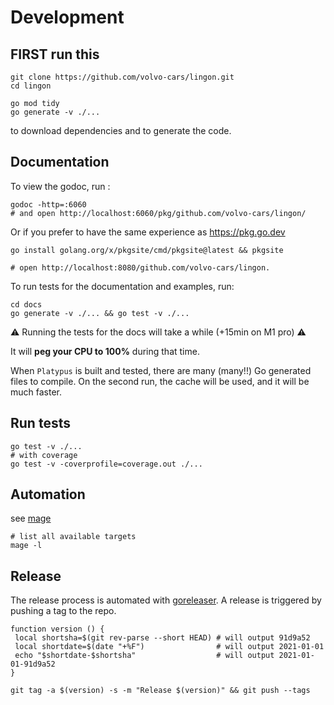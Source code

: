# Development

## FIRST run this

```shell
git clone https://github.com/volvo-cars/lingon.git
cd lingon

go mod tidy
go generate -v ./...
```

to download dependencies and to generate the code.

## Documentation

To view the godoc, run :

```shell
godoc -http=:6060
# and open http://localhost:6060/pkg/github.com/volvo-cars/lingon/
```

Or if you prefer to have the same experience as <https://pkg.go.dev>

```shell
go install golang.org/x/pkgsite/cmd/pkgsite@latest && pkgsite

# open http://localhost:8080/github.com/volvo-cars/lingon.
```

To run tests for the documentation and examples, run:

```shell
cd docs 
go generate -v ./... && go test -v ./...
```

⚠️ Running the tests for the docs will take a while (+15min on M1 pro) ⚠️

It will **peg your CPU to 100%** during that time.

When `Platypus` is built and tested, there are many (many!!) Go generated files to compile.
On the second run, the cache will be used, and it will be much faster.

## Run tests

```shell
go test -v ./...
# with coverage
go test -v -coverprofile=coverage.out ./...
```

## Automation

see [mage](https://magefile.org/)

```shell
# list all available targets
mage -l
```

## Release

The release process is automated with [goreleaser](https://goreleaser.com/).
A release is triggered by pushing a tag to the repo.

```shell
function version () {
 local shortsha=$(git rev-parse --short HEAD) # will output 91d9a52
 local shortdate=$(date "+%F")                # will output 2021-01-01
 echo "$shortdate-$shortsha"                  # will output 2021-01-01-91d9a52
}

git tag -a $(version) -s -m "Release $(version)" && git push --tags
```
